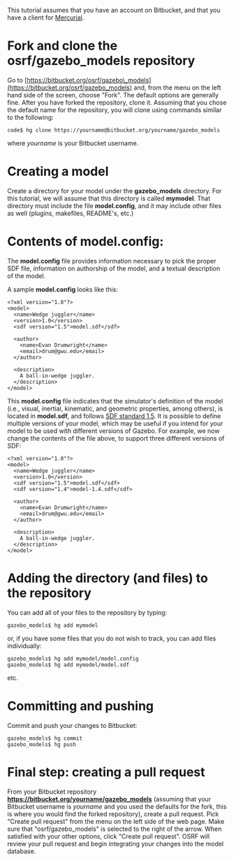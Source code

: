 
This tutorial assumes that you have an account on Bitbucket, and that you have a client for [Mercurial](http://mercurial.selenic.com).

# Fork and clone the osrf/gazebo\_models repository
Go to [https://bitbucket.org/osrf/gazebo\_models](https://bitbucket.org/osrf/gazebo_models) and, from the menu on the left hand side of the screen, choose "Fork". The default options are generally fine. After you have forked the repository, clone it. Assuming that you chose the default name for the repository, you will clone using commands similar to the following: 

    code$ hg clone https://yourname@bitbucket.org/yourname/gazebo_models

where _yourname_ is your Bitbucket username.

# Creating a model
Create a directory for your model under the **gazebo\_models** directory. For this tutorial, we will assume that this directory is called **mymodel**. That directory must include the file **model.config**, and it may include other files as well (plugins, makefiles, README's, etc.)

# Contents of **model.config**:
The **model.config** file provides information necessary to pick the proper SDF file, information on authorship of the model, and a textual description of the model. 

A sample **model.config** looks like this:

    <?xml version="1.0"?>
    <model>
      <name>Wedge juggler</name>
      <version>1.0</version>
      <sdf version="1.5">model.sdf</sdf>

      <author>
        <name>Evan Drumwright</name>
        <email>drum@gwu.edu</email>
      </author>

      <description>
        A ball-in-wedge juggler. 
      </description>
    </model>

This **model.config** file indicates that the simulator's definition of the model (i.e., visual, inertial, kinematic, and geometric properties, among others), is located in **model.sdf**, and follows [SDF standard 1.5](http://sdformat.org/spec). It is possible to define multiple versions of your model, which may be useful if you intend for your model to be used with different versions of Gazebo. For example, we now change the contents of the file above, to support three different versions of SDF:

    <?xml version="1.0"?>
    <model>
      <name>Wedge juggler</name>
      <version>1.0</version>
      <sdf version="1.5">model.sdf</sdf>
      <sdf version="1.4">model-1.4.sdf</sdf>

      <author>
        <name>Evan Drumwright</name>
        <email>drum@gwu.edu</email>
      </author>

      <description>
        A ball-in-wedge juggler. 
      </description>
    </model>


# Adding the directory (and files) to the repository
You can add all of your files to the repository by typing:
   
    gazebo_models$ hg add mymodel
    
or, if you have some files that you do not wish to track, you can add files individually:

    gazebo_models$ hg add mymodel/model.config
    gazebo_models$ hg add mymodel/model.sdf
etc.

# Committing and pushing
Commit and push your changes to Bitbucket:

    gazebo_models$ hg commit
    gazebo_models$ hg push

# Final step: creating a pull request

From your Bitbucket repository **https://bitbucket.org/yourname/gazebo_models** (assuming that your Bitbucket username is _yourname_ and you used the defaults for the fork, this is where you would find the forked repository), create a pull request. Pick "Create pull request" from the menu on the left side of the web page. Make sure that "osrf/gazebo\_models" is selected to the right of the arrow. When satisfied with your other options, click "Create pull request". OSRF will review your pull request and begin integrating your changes into the model database.  
